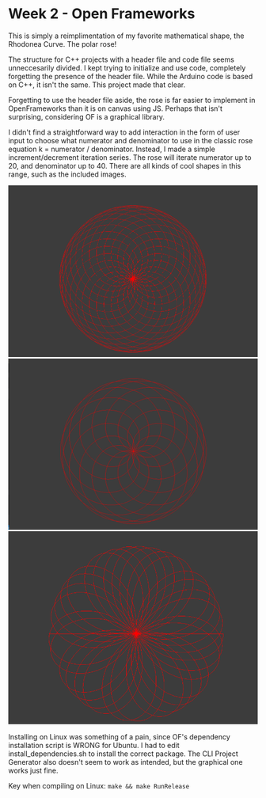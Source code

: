  # Week 2 - Open Frameworks
 
 This is simply a reimplimentation of my favorite mathematical shape, the Rhodonea Curve. The polar rose!

 The structure for C++ projects with a header file and code file seems unneccesarily divided. I kept trying to initialize and use code, completely forgetting the presence of the header file. While the Arduino code is based on C++, it isn't the same. This project made that clear.

 Forgetting to use the header file aside, the rose is far easier to implement in OpenFrameworks than it is on canvas using JS. Perhaps that isn't surprising, considering OF is a graphical library.

I didn't find a straightforward way to add interaction in the form of user input to choose what numerator and denominator to use in the classic rose equation k = numerator / denominator. Instead, I made a simple increment/decrement iteration series. The rose will iterate numerator up to 20, and denominator up to 40. There are all kinds of cool shapes in this range, such as the included images.

![bounded1](bounded_rose_1.png)
![bounded1](bounded_rose_2.png)
![bounded1](unbounded_rose.png)

 Installing on Linux was something of a pain, since OF's dependency installation script is WRONG for Ubuntu. I had to edit install_dependencies.sh to install the correct package. The CLI Project Generator also doesn't seem to work as intended, but the graphical one works just fine.

 Key when compiling on Linux: `make && make RunRelease`